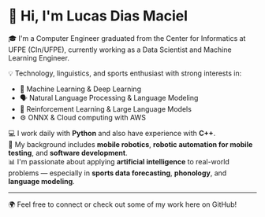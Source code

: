 # 👋 Hi, I'm Lucas Dias Maciel

🎓 I'm a Computer Engineer graduated from the Center for Informatics at UFPE (CIn/UFPE), currently working as a Data Scientist and Machine Learning Engineer.

💡 Technology, linguistics, and sports enthusiast with strong interests in:
- 🧠 Machine Learning & Deep Learning
- 🗣️ Natural Language Processing & Language Modeling
- 🤖 Reinforcement Learning & Large Language Models
- ⚙️ ONNX & Cloud computing with AWS

💻 I work daily with **Python** and also have experience with **C++**.  
🔬 My background includes **mobile robotics**, **robotic automation for mobile testing**, and **software development**.  
📊 I'm passionate about applying **artificial intelligence** to real-world problems — especially in **sports data forecasting**, **phonology**, and **language modeling**.

---

🌍 Feel free to connect or check out some of my work here on GitHub!
